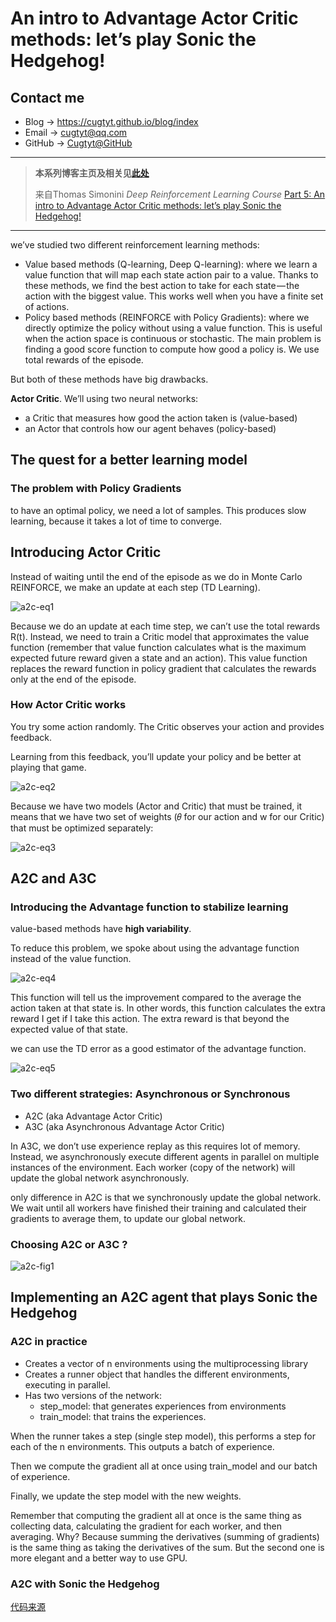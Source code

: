# An intro to Advantage Actor Critic methods: let’s play Sonic the Hedgehog!

## Contact me

* Blog -> <https://cugtyt.github.io/blog/index>
* Email -> <cugtyt@qq.com>
* GitHub -> [Cugtyt@GitHub](https://github.com/Cugtyt)

---

> **本系列博客主页及相关见**[**此处**](https://cugtyt.github.io/blog/rl-notes/index)  
>
> 来自Thomas Simonini *Deep Reinforcement Learning Course* [Part 5: An intro to Advantage Actor Critic methods: let’s play Sonic the Hedgehog!](https://medium.freecodecamp.org/an-intro-to-advantage-actor-critic-methods-lets-play-sonic-the-hedgehog-86d6240171d)

---

we’ve studied two different reinforcement learning methods:

* Value based methods (Q-learning, Deep Q-learning): where we learn a value function that will map each state action pair to a value. Thanks to these methods, we find the best action to take for each state — the action with the biggest value. This works well when you have a finite set of actions.
* Policy based methods (REINFORCE with Policy Gradients): where we directly optimize the policy without using a value function. This is useful when the action space is continuous or stochastic. The main problem is finding a good score function to compute how good a policy is. We use total rewards of the episode.

But both of these methods have big drawbacks.

**Actor Critic**. We’ll using two neural networks:

* a Critic that measures how good the action taken is (value-based)
* an Actor that controls how our agent behaves (policy-based)

## The quest for a better learning model

### The problem with Policy Gradients

to have an optimal policy, we need a lot of samples. This produces slow learning, because it takes a lot of time to converge.

## Introducing Actor Critic

Instead of waiting until the end of the episode as we do in Monte Carlo REINFORCE, we make an update at each step (TD Learning).

![a2c-eq1](R/a2c-eq1.png)

Because we do an update at each time step, we can’t use the total rewards R(t). Instead, we need to train a Critic model that approximates the value function (remember that value function calculates what is the maximum expected future reward given a state and an action). This value function replaces the reward function in policy gradient that calculates the rewards only at the end of the episode.

### How Actor Critic works

You try some action randomly. The Critic observes your action and provides feedback.

Learning from this feedback, you’ll update your policy and be better at playing that game.

![a2c-eq2](R/a2c-eq2.png)

Because we have two models (Actor and Critic) that must be trained, it means that we have two set of weights (𝜃 for our action and w for our Critic) that must be optimized separately:

![a2c-eq3](R/a2c-eq3.png)

## A2C and A3C

### Introducing the Advantage function to stabilize learning

value-based methods have **high variability**.

To reduce this problem, we spoke about using the advantage function instead of the value function.

![a2c-eq4](R/a2c-eq4.png)

This function will tell us the improvement compared to the average the action taken at that state is. In other words, this function calculates the extra reward I get if I take this action. The extra reward is that beyond the expected value of that state.

we can use the TD error as a good estimator of the advantage function.

![a2c-eq5](R/a2c-eq5.png)

### Two different strategies: Asynchronous or Synchronous

* A2C (aka Advantage Actor Critic)
* A3C (aka Asynchronous Advantage Actor Critic)

In A3C, we don’t use experience replay as this requires lot of memory. Instead, we asynchronously execute different agents in parallel on multiple instances of the environment. Each worker (copy of the network) will update the global network asynchronously.

only difference in A2C is that we synchronously update the global network. We wait until all workers have finished their training and calculated their gradients to average them, to update our global network.

### Choosing A2C or A3C ?

![a2c-fig1](R/a2c-fig1.png)

## Implementing an A2C agent that plays Sonic the Hedgehog

### A2C in practice

* Creates a vector of n environments using the multiprocessing library
* Creates a runner object that handles the different environments, executing in parallel.
* Has two versions of the network:
  + step_model: that generates experiences from environments
  + train_model: that trains the experiences.

When the runner takes a step (single step model), this performs a step for each of the n environments. This outputs a batch of experience.

Then we compute the gradient all at once using train_model and our batch of experience.

Finally, we update the step model with the new weights.

Remember that computing the gradient all at once is the same thing as collecting data, calculating the gradient for each worker, and then averaging. Why? Because summing the derivatives (summing of gradients) is the same thing as taking the derivatives of the sum. But the second one is more elegant and a better way to use GPU.

### A2C with Sonic the Hedgehog

[代码来源](https://gist.github.com/simoninithomas/df596b23d70a941a776d828a061a56b9#file-understand_a2c_sonic-ipynb)